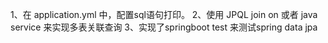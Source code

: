 1、在 application.yml 中，配置sql语句打印。
2、使用 JPQL join on 或者 java service 来实现多表关联查询
3、实现了springboot test 来测试spring data jpa

